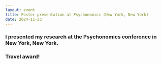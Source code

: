 ```yaml
---
layout: event
title: Poster presentation at Psychonomics (New York, New York)
date: 2024-11-23
---
```

### I presented my research at the Psychonomics conference in New York, New York.

### Travel award!